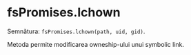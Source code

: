 # fsPromises.lchown

Semnătura: `fsPromises.lchown(path, uid, gid)`.

Metoda permite modificarea owneship-ului unui symbolic link.
